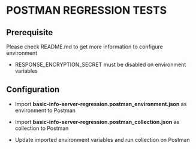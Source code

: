 # POSTMAN REGRESSION TESTS

## Prerequisite

Please check README.md to get more information to configure environment

* RESPONSE_ENCRYPTION_SECRET must be disabled on environment variables

## Configuration

* Import **basic-info-server-regression.postman_environment.json** as environment to Postman

* Import **basic-info-server-regression.postman_collection.json** as collection to Postman

* Update imported environment variables and run collection on Postman
